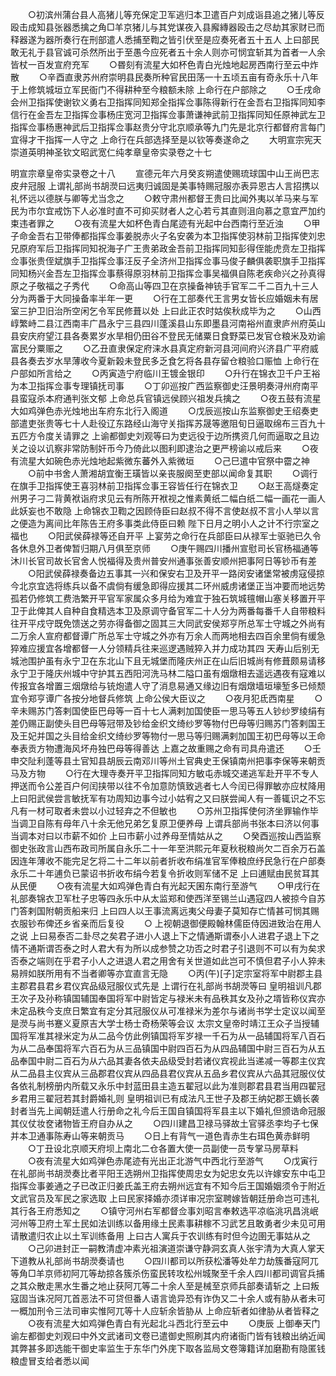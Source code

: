 <!-- { "loadSidebar": true } -->
　　○初滨州蒲台县人高猪儿等充保定卫军逃归本卫遣百户刘成诣县追之猪儿等反殴击成知县张器悉擒之角□羊京猪儿与其党谋夜入县廨縳器殴击之尽劫其家财已而释器遂为器所奏行在刑部遣人悉捕至鞫之皆引伏至是应奏死者五十五人  上曰部民敢无礼于县官诚可杀然所出于至愚今应死者五十余人则亦可悯宜斩其为首者一人余皆杖一百发宣府充军
　　○昬刻有流星大如杯色青白光烛地起房西南行至云中炸散
　　○辛酉直隶苏州府崇明县民奏所种官民田荡一十五顷五亩有奇永乐十八年于上修筑城垣立军民衙门不得耕种至今粮额未除  上命行在户部除之
　　○壬戌命会州卫指挥使谢钦义勇右卫指挥同知郑全指挥佥事陈得新行在金吾右卫指挥同知李信行在金吾左卫指挥佥事杨庄宽河卫指挥佥事萧谦神武前卫指挥同知任原神武左卫指挥佥事杨惠神武后卫指挥佥事赵贵分守北京顺承等九门先是北京行都督府言每门宜得才干指挥一人守之  上命行在兵部选择至是以钦等奏遂命之
　　大明宣宗宪天崇道英明神圣钦文昭武宽仁纯孝章皇帝实录卷之十七


明宣宗章皇帝实录卷之十八
　　宣德元年六月癸亥朔遣使赐琉球国中山王尚巴志皮弁冠服  上谓礼部尚书胡濙曰远夷归诚固是美事特赐冠服亦表异恩古人言招携以礼怀远以德朕与卿等尤当念之
　　○敕守肃州都督王贵曰比闻外夷以羊马来与军民为市尔宜戒饬下人必准时直不可抑买财者人之心若亏其直则沮向慕之意宜严加约束违者罪之
　　○夜有流星大如杯色青白尾迹有光起中台西南行至近浊
　　○甲子命金吾右卫带俸都指挥佥事姜脱赤火子名安袭为本卫指挥使羽林前卫指挥使刘忠兄原府军后卫指挥同知祝海子广王贵弟政金吾前卫指挥同知彭得侄能虎贲左卫指挥佥事张贵侄斌旗手卫指挥佥事汪反子全济州卫指挥佥事马俊子麟俱袭职旗手卫指挥同知杨兴金吾左卫指挥佥事蔡得原羽林前卫指挥佥事吴福俱自陈老疾命兴之孙真得原之子敬福之子秀代
　　○命高山等四卫在京操备神铳手官军二千二百九十三人分为两番于大同操备率半年一更
　　○行在工部奏代王言男女皆长应婚姻未有居室三护卫旧治所空闲乞令军民修葺以处  上曰此正农时姑俟秋成毕为之
　　○山西崞繁峙二县江西南丰广昌永宁三县四川蓬溪县山东即墨县河南裕州直隶庐州府英山县安庆府望江县各奏累岁水旱相仍田谷不登民无储粟日食野菜已发官仓粮米及劝谕富民分粟赈之
　　○乙丑直隶保定府涞水县真定府新河县河间府兴济县广平府威县各奏去岁水旱薄收今夏新榖未登民多乏食乞将各县存留仓粮验口赈恤  上命行在户部如所言给之
　　○丙寅造宁府临川王镀金银印
　　○升行在锦衣卫千户王裕为本卫指挥佥事专理镇抚司事
　　○丁卯巡按广西监察御史汪景明奏浔州府南平县蛮寇杀本府通判张文郁  上命总兵官镇远侯顾兴祖发兵擒之
　　○夜五鼓有流星大如鸡弹色赤光烛地出车府东北行入阁道
　　○戊辰巡按山东监察御史王绍奏吏部遣吏张贵等七十人赴役辽东路经山海守关指挥苏晟等邀阻旬日逼取绵布三百九十五匹方令度关请罪之  上谕都御史刘观等曰为吏远役于边所携资几何而逼取之且边关之设以讥察非常防制奸币今乃倚此以图利即逮治之更严榜谕以戒后来
　　○夜有流星大如碗色赤光烛地起紫微东蕃外入紫微垣
　　○己巳遣中官祭中霤之神
　　○前中书舍人萧湘胡宜衡王璜皆以亲丧服阕至吏部以闻命复其职
　　○调行在旗手卫指挥使王喜羽林前卫指挥佥事王容皆任行在锦衣卫
　　○赵王高燧奏定州男子刁二背黄袱诣府求见云有所陈开袱视之惟素黄纸二幅白纸二幅一画花一画人此妖妄也不敢隐  上命锦衣卫鞫之因顾侍臣曰赵叔不得不言使赵叔不言小人举以言之便造为离间比年陈告王府多事类此侍臣曰赖  陛下日月之明小人之计不行宗室之福也
　　○阳武侯薛禄等还自开平  上宴劳之命行在兵部臣曰从禄军士驱驰已久令各休息外卫者俾暂归期八月俱至京师
　　○庚午赐四川播州宣慰司长官杨福通等沐川长官司故长官舍人悦福得及贵州普安州通事张善安顺州把事阿日等钞币有差
　　○阳武侯薛禄奏备边五事其一兴和保安右卫及开平一路闵安诸堡常被虏寇侵掠今北京宜选将练兵以备不虞倘有缓急即得应援其二环州威虏诸堡正当冲要而地远势孤若仍修筑工费浩繁开平官军家属众多月给为难宜于独石筑城氊帽山塞关移置开平卫于此俾其人自种自食精选本卫及原调守备官军二十人分为两番每番千人自带粮料往开平戍守既免馈送之劳亦得备御之固其三大同武安侯郑亨所总军士守城之外尚有二万余人宣府都督谭广所总军士守城之外亦有万余人而两地相去四百余里倘有缓急猝难应援宜各增都督一人分领精兵往来巡逻遇贼猝入并力成功其四  天寿山后别无城池围护虽有永宁卫在东北山下且无城堡而隆庆州正在山后旧城尚有修葺颇易请移永宁卫于隆庆州城中守护其五西阳河洗马林二隘口虽有烟燉相去遥远遇夜有寇难以传报宜各增置三烟燉给与铳炮遣人守了消息易通又缘边旧有烟燉墙垣壕堑多已倾颓宜令郑亨谭广各按分地督兵修筑  上命公侯大臣议之
　　○夜月犯氐西南星
　　○辛未赐苏门答剌国使臣巴母等一百十七人满剌加国使臣一思马等五人钞纱罗绫绢有差仍赐正副使头目巴母等冠带及钞给金织文绮纱罗等物付巴母等归赐苏门答剌国王及王妃并国之头目给金织文绮纱罗等物付一思马等归赐满剌加国王初巴母等以王命奉表贡方物遭海风坏舟独巴母等得善达  上嘉之故重赐之命有司具舟遣还
　　○壬申交阯利蓬等县土官知县胡辰云南邓川等州土官典史王保镇南州把事李保等来朝贡马及方物
　　○行在大理寺奏开平卫指挥同知方敏屯赤城交递逃军赴开平不专人押送而令公差百户何闰挟带以往不令加意防慎致逃者七人今闰已得罪敏亦应杖降用  上曰阳武侯尝言敏抚军有功周知边事今过小姑宥之又曰朕尝闻人有一善辄识之不忘凡有一材可取者未尝以小过轻弃之不但敏也
　　○苏州卫指挥使何济坐罪输作毕当调卫自陈有母年八十余无他兄弟乞复原卫便养母  上谓兵部尚书张本曰济以何事当调本对曰以市薪不如价  上曰市薪小过养母至情姑从之
　　○癸酉巡按山西监察御史张政言山西布政司所属自永乐二十一年至洪熙元年夏秋税粮尚欠二百余万石盖因连年薄收不能完足乞将二十二年以前者折收布绢准官军俸粮庶纾民急行在户部奏永乐二十年逋负已蒙诏书折收布绢今若复令折收则军储不足  上曰逋赋由民贫耳其从民便
　　○夜有流星大如鸡弹色青白有光起天囷东南行至游气
　　○甲戌行在礼部奏锦衣卫军杜子忠等四永乐中从太监郑和使西洋至锡兰山遇寇四人被掠今自苏门答剌国附朝贡船来归  上曰四人以王事流离远夷父母妻子莫知存亡情甚可悯其赐衣服钞布俾还乡省亲而后复役
　　○  上视朝退御便殿翰林儒臣侍因进致治在用人之说  上曰易泰否二卦尽之矣君子进小人退上下之情通斯谓泰小人进君子退上下之情不通斯谓否泰之时人君大有为所以成参赞之功否之时君子引退则不可以有为矣求否泰之端则在乎君子小人之进退人君之用舍有关世道如此岂可不慎但君子小人猝未易辨如朕所用有不当者卿等亦宜直言无隐
　　○丙(午)[子]定宗室将军中尉郡主县主郡君县君乡君仪宾品级冠服仪式先是  上谓行在礼部尚书胡濙等曰  皇明祖训凡郡王次子及孙称镇国辅国奉国将军中尉皆定与禄米未有品秩其女及孙之壻皆称仪宾亦未定品秩今支庶日繁宜有定分其冠服仪从可准禄米为差尔与诸尚书学士定议以闻至是濙与尚书蹇义夏原吉大学士杨士奇杨荣等会议  太宗文皇帝时靖江王众子当授辅国将军准其禄米定为从二品今仿此例镇国将军岁禄一千石为从一品辅国将军八百石为从二品奉国将军六百石为从三品镇国中尉四百石为从四品辅国中尉三百石为从五品奉国中尉二百石为从六品其妻各依夫品级受封若诸仪宾视此当递减一等郡主仪宾从二品县主仪宾从三品郡君仪宾从四品县君仪宾从五品乡君仪宾从六品其冠服仪仗各依礼制榜册内所载又永乐中封蓝田县主造五翟冠以此为准则郡君县君当用四翟冠乡君用三翟冠若其封爵婚礼则  皇明祖训已有成法凡王世子及郡王纳妃郡王嫡长袭封者当先上闻朝廷遣人行册命之礼今后王国自镇国将军县主以下婚礼但颁诰命冠服其仪仗妆奁诸物皆王府自办从之
　　○四川建昌卫禄马驿故土官驿丞李均子七保并本卫通事陈寿山等来朝贡马
　　○日上有背气一道色青赤生右珥色黄赤鲜明
　　○丁丑设北京顺天府坝上南北二仓各置大使一员副使一员专掌马房草料
　　○夜有流星大如鸡弹色赤尾迹有光出正北游气中西北行至游气
　　○戊寅行在礼部尚书胡濙奏比者平阳王选朔州卫指挥使周忠女为妃忠女先以许嫁安东中屯卫指挥佥事姜通之子已改正归姜氏盖王府去朔州远宜有不知今后王国婚姻须令于附近文武官员及军民之家选取  上曰民家择婚亦须详审况宗室聘嫁皆朝廷册命岂可违礼其行各王府悉知之
　　○镇守河州右军都督佥事刘昭言奉敕选平凉临洮巩昌洮岷河州等卫府土军土民如法训练以备用缘土民素事耕稼不习武艺且敢勇者少未见可用请散遣归农止以土军训练备用  上曰古人寓兵于农训练有时但今边圉无事姑从之
　　○己卯进封正一嗣教清虚冲素光祖演道崇谦守静洞玄真人张宇清为大真人掌天下道教从礼部尚书胡濙奏请也
　　○四川都司以所获松潘等处牟力劫簇番寇阿兀等角□羊京师初阿兀等劫掠各簇杀伤蛮民转攻松州城聚至千余人四川都司调官兵捕之其众散走黑水生番之地止获阿兀等二十余人至是械至京师兵部奏请斩之  上曰叛寇固当诛况阿兀首恶法不可贷但番人语言诡异恐有诈伪又二十余人或有胁从者未可一概加刑令三法司审实惟阿兀等十人应斩余皆胁从  上命应斩者如律胁从者皆释之
　　○夜有流星大如鸡弹色青白有光起北斗西北行至云中
　　○庚辰  上御奉天门谕左都御史刘观曰中外文武诸司文卷已遣御史照刷其内府诸衙门皆有钱粮出纳近闻其弊甚多即选能干御史率监生于东华门外庑下取各监局文卷簿籍详加磨勘有隐匿钱粮虚冒支给者悉以闻
